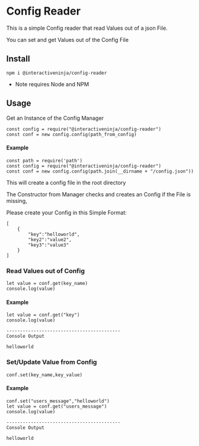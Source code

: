 # Config Reader

This is a simple Config reader that read Values out of a json File.

You can set and get Values out of the Config File



## Install

`npm i @interactiveninja/config-reader`

* Note requires Node and NPM


## Usage

Get an Instance of the Config Manager
```
const config = require("@interactiveninja/config-reader")
const conf = new config.config(path_from_config)
```

#### Example
```
const path = require('path')
const config = require("@interactiveninja/config-reader")
const conf = new config.config(path.join(__dirname + "/config.json"))
```
This will create a config file in the root directory

The Constructor from Manager checks and creates an Config if the File is missing,

Please create your Config in this Simple Format:

```
[
    {
        "key":"helloworld",
        "key2":"value2",
        "key3":"value3"
    }
]
```

### Read Values out of Config

```
let value = conf.get(key_name)
console.log(value)
```
#### Example
```
let value = conf.get("key")
console.log(value)

------------------------------------------
Console Output 

helloworld
```

### Set/Update Value from Config

```
conf.set(key_name,key_value)
```
#### Example
```
conf.set("users_message","helloworld")
let value = conf.get("users_message")
console.log(value)

------------------------------------------
Console Output 

helloworld
```
